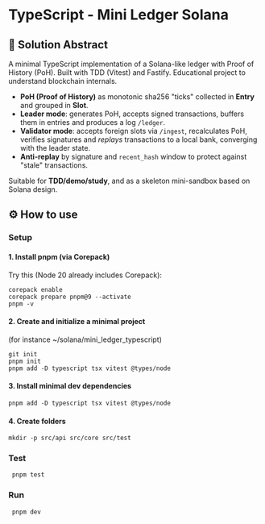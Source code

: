 # TypeScript - Mini Ledger Solana

## 📌 Solution Abstract
A minimal TypeScript implementation of a Solana-like ledger with Proof of History (PoH). Built with TDD (Vitest) and Fastify. Educational project to understand blockchain internals.

- **PoH (Proof of History)** as monotonic sha256 "ticks" collected in **Entry** and grouped in **Slot**.
- **Leader mode**: generates PoH, accepts signed transactions, buffers them in entries and produces a log `/ledger`.
- **Validator mode**: accepts foreign slots via `/ingest`, recalculates PoH, verifies signatures and *replays* transactions to a local bank, converging with the leader state.
- **Anti-replay** by signature and `recent_hash` window to protect against "stale" transactions.

Suitable for **TDD/demo/study**, and as a skeleton mini-sandbox based on Solana design.

## ⚙️ How to use

### Setup 

####  1. Install pnpm (via Corepack)

Try this (Node 20 already includes Corepack):

```
corepack enable
corepack prepare pnpm@9 --activate
pnpm -v
```

#### 2. Create and initialize a minimal project

(for instance ~/solana/mini_ledger_typescript)

```
git init
pnpm init
pnpm add -D typescript tsx vitest @types/node
```

#### 3. Install minimal dev dependencies

```
pnpm add -D typescript tsx vitest @types/node
```

#### 4. Create folders

```
mkdir -p src/api src/core src/test
```

### Test

` pnpm test`

### Run
` pnpm dev`
